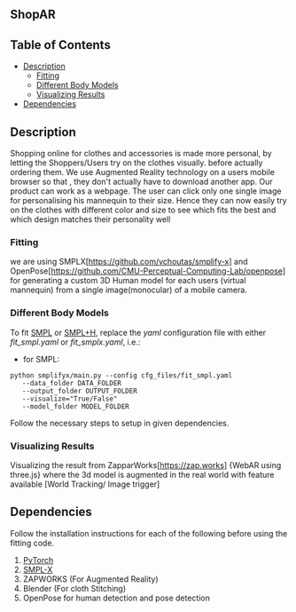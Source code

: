 ## ShopAR

## Table of Contents
  * [Description](#description)
    * [Fitting](#fitting)
    * [Different Body Models](#different-body-models)
    * [Visualizing Results](#visualizing-results)
  * [Dependencies](#dependencies)


## Description
Shopping online for clothes and accessories is made more personal, by letting the Shoppers/Users try on the clothes visually. before actually ordering them. We use Augmented Reality technology on a users mobile browser so that , they don't actually have to download another app. Our product can work as a webpage. The user can click only one single image for personalising his mannequin to their size. Hence they can now easily try on the clothes with different color and size to see which fits the best and which design matches their personality well

### Fitting
we are using SMPLX[https://github.com/vchoutas/smplify-x] and OpenPose[https://github.com/CMU-Perceptual-Computing-Lab/openpose] for generating a custom 3D Human model for each users (virtual mannequin) from a single image(monocular) of a mobile camera.

### Different Body Models

To fit [SMPL](http://smpl.is.tue.mpg.de/) or [SMPL+H](http://mano.is.tue.mpg.de), replace the *yaml* configuration file
with either *fit_smpl.yaml* or *fit_smplx.yaml*, i.e.:
 * for SMPL:
 ```Shell
 python smplifyx/main.py --config cfg_files/fit_smpl.yaml
    --data_folder DATA_FOLDER
    --output_folder OUTPUT_FOLDER
    --visualize="True/False"
    --model_folder MODEL_FOLDER

 ```
Follow the necessary steps to setup in given dependencies.

### Visualizing Results

Visualizing the result from ZapparWorks[https://zap.works] {WebAR using three.js} where the 3d model is augmented in the real world with feature available [World Tracking/ Image trigger]

## Dependencies

Follow the installation instructions for each of the following before using the
fitting code.

1. [PyTorch](https://pytorch.org/)
2. [SMPL-X](https://github.com/vchoutas/smplx)
3. ZAPWORKS (For Augmented Reality)
4. Blender (For cloth Stitching)
5. OpenPose for human detection and pose detection
